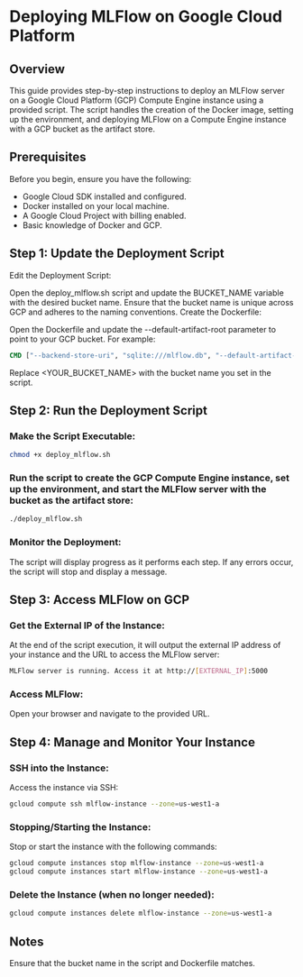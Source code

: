 # Deploying MLFlow on Google Cloud Platform
## Overview
This guide provides step-by-step instructions to deploy an MLFlow server on a Google Cloud Platform (GCP) Compute Engine instance using a provided script. The script handles the creation of the Docker image, setting up the environment, and deploying MLFlow on a Compute Engine instance with a GCP bucket as the artifact store.

## Prerequisites
Before you begin, ensure you have the following:

- Google Cloud SDK installed and configured.
- Docker installed on your local machine.
- A Google Cloud Project with billing enabled.
- Basic knowledge of Docker and GCP.


## Step 1: Update the Deployment Script
Edit the Deployment Script:

Open the deploy_mlflow.sh script and update the BUCKET_NAME variable with the desired bucket name.
Ensure that the bucket name is unique across GCP and adheres to the naming conventions.
Create the Dockerfile:

Open the Dockerfile and update the --default-artifact-root parameter to point to your GCP bucket. For example:
```Dockerfile
CMD ["--backend-store-uri", "sqlite:///mlflow.db", "--default-artifact-root", "gs://<YOUR_BUCKET_NAME>/mlruns"]
```
Replace <YOUR_BUCKET_NAME> with the bucket name you set in the script.

## Step 2: Run the Deployment Script
### Make the Script Executable:

```bash
chmod +x deploy_mlflow.sh
```
### Run the script to create the GCP Compute Engine instance, set up the environment, and start the MLFlow server with the bucket as the artifact store:

```bash
./deploy_mlflow.sh
```
### Monitor the Deployment:
The script will display progress as it performs each step. If any errors occur, the script will stop and display a message.

## Step 3: Access MLFlow on GCP
### Get the External IP of the Instance:

At the end of the script execution, it will output the external IP address of your instance and the URL to access the MLFlow server:

```bash
MLFlow server is running. Access it at http://[EXTERNAL_IP]:5000
```
### Access MLFlow:

Open your browser and navigate to the provided URL.

## Step 4: Manage and Monitor Your Instance
### SSH into the Instance:

Access the instance via SSH:

```bash
gcloud compute ssh mlflow-instance --zone=us-west1-a
```
### Stopping/Starting the Instance:

Stop or start the instance with the following commands:

```bash
gcloud compute instances stop mlflow-instance --zone=us-west1-a
gcloud compute instances start mlflow-instance --zone=us-west1-a
```
### Delete the Instance (when no longer needed):

```bash
gcloud compute instances delete mlflow-instance --zone=us-west1-a
```

## Notes
Ensure that the bucket name in the script and Dockerfile matches.